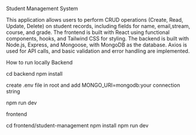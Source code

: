 Student Management System

This application allows users to perform CRUD operations (Create, Read, Update, Delete) on student records, including fields for name, email,stream, course, and grade. The frontend is built with React using functional components, hooks, and Tailwind CSS for styling. The backend is built with Node.js, Express, and Mongoose, with MongoDB as the database. Axios is used for API calls, and basic validation and error handling are implemented.

How to run locally
Backend

cd backend
npm install

create .env file in root and add
MONGO_URI=mongodb:your connection string

npm run dev

frontend

cd frontend/student-management
npm install
npm run dev